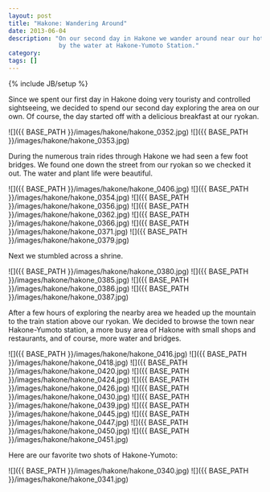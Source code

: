 ```yaml
---
layout: post
title: "Hakone: Wandering Around"
date: 2013-06-04
description: "On our second day in Hakone we wander around near our hotel and 
              by the water at Hakone-Yumoto Station."
category: 
tags: []
---
```

{% include JB/setup %}

Since we spent our first day in Hakone doing very touristy and controlled 
sightseeing, we decided to spend our second day exploring the area on our own.
Of course, the day started off with a delicious breakfast at our ryokan.

![]({{ BASE_PATH }}/images/hakone/hakone_0352.jpg)
![]({{ BASE_PATH }}/images/hakone/hakone_0353.jpg)

During the numerous train rides through Hakone we had seen a few foot bridges.
We found one down the street from our ryokan so we checked it out. The water and
plant life were beautiful.

![]({{ BASE_PATH }}/images/hakone/hakone_0406.jpg)
![]({{ BASE_PATH }}/images/hakone/hakone_0354.jpg)
![]({{ BASE_PATH }}/images/hakone/hakone_0356.jpg)
![]({{ BASE_PATH }}/images/hakone/hakone_0362.jpg)
![]({{ BASE_PATH }}/images/hakone/hakone_0366.jpg)
![]({{ BASE_PATH }}/images/hakone/hakone_0371.jpg)
![]({{ BASE_PATH }}/images/hakone/hakone_0379.jpg)

Next we stumbled across a shrine.

![]({{ BASE_PATH }}/images/hakone/hakone_0380.jpg)
![]({{ BASE_PATH }}/images/hakone/hakone_0385.jpg)
![]({{ BASE_PATH }}/images/hakone/hakone_0386.jpg)
![]({{ BASE_PATH }}/images/hakone/hakone_0387.jpg)

After a few hours of exploring the nearby area we headed up the mountain
to the train station above our ryokan. We decided to browse the town near
Hakone-Yumoto station, a more busy area of Hakone with small shops and
restaurants, and of course, more water and bridges.

![]({{ BASE_PATH }}/images/hakone/hakone_0416.jpg)
![]({{ BASE_PATH }}/images/hakone/hakone_0418.jpg)
![]({{ BASE_PATH }}/images/hakone/hakone_0420.jpg)
![]({{ BASE_PATH }}/images/hakone/hakone_0424.jpg)
![]({{ BASE_PATH }}/images/hakone/hakone_0426.jpg)
![]({{ BASE_PATH }}/images/hakone/hakone_0430.jpg)
![]({{ BASE_PATH }}/images/hakone/hakone_0439.jpg)
![]({{ BASE_PATH }}/images/hakone/hakone_0445.jpg)
![]({{ BASE_PATH }}/images/hakone/hakone_0447.jpg)
![]({{ BASE_PATH }}/images/hakone/hakone_0450.jpg)
![]({{ BASE_PATH }}/images/hakone/hakone_0451.jpg)

Here are our favorite two shots of Hakone-Yumoto:

![]({{ BASE_PATH }}/images/hakone/hakone_0340.jpg)
![]({{ BASE_PATH }}/images/hakone/hakone_0341.jpg)
